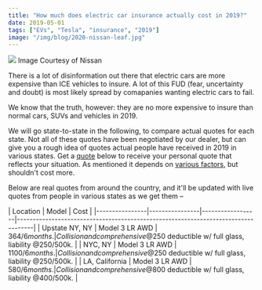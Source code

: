 ```yaml
---
title: "How much does electric car insurance actually cost in 2019?"
date: 2019-05-01
tags: ["EVs", "Tesla", "insurance", "2019"]
image: "/img/blog/2020-nissan-leaf.jpg"
---
```


![](/img/blog/2020-nissan-leaf.jpg)
Image Courtesy of Nissan

There is a lot of disinformation out there that electric cars are more expensive than ICE vehicles to insure. A lot of this FUD (fear, uncertainty and doubt) is most likely spread by comapanies wanting electric cars to fail.

We know that the truth, however: they are no more expensive to insure than normal cars, SUVs and vehicles in 2019.

We will go state-to-state in the following, to compare actual quotes for each state. Not all of these quotes have been negotiated by our dealer, but can give you a rough idea of quotes actual people have received in 2019 in various states. Get a [quote](https://electrade.app/quote) below to receive your personal quote that reflects your situation. As mentioned it depends on [various factors](https://electrade.app/blog/how-insurance-companies-price-electric-car-insurance/), but shouldn't cost more.


Below are real quotes from around the country, and it'll be updated with live quotes from people in various states as we get them –

| Location       | Model          | Cost                                                                                                 |
|----------------|----------------|------------------|-----------------------------------------------------------------------------------|
| Upstate NY, NY | Model 3 LR AWD | $364/ 6 months.  |  Collision and comprehensive @$250 deductible w/ full glass, liability @250/500k. |
| NYC, NY        | Model 3 LR AWD | $1100/ 6 months. |  Collision and comprehensive @$250 deductible w/ full glass, liability @250/500k. |
| LA, California | Model 3 LR AWD | $580/ 6 months.  |  Collision and comprehensive @$800 deductible w/ full glass, liability @400/500k. |